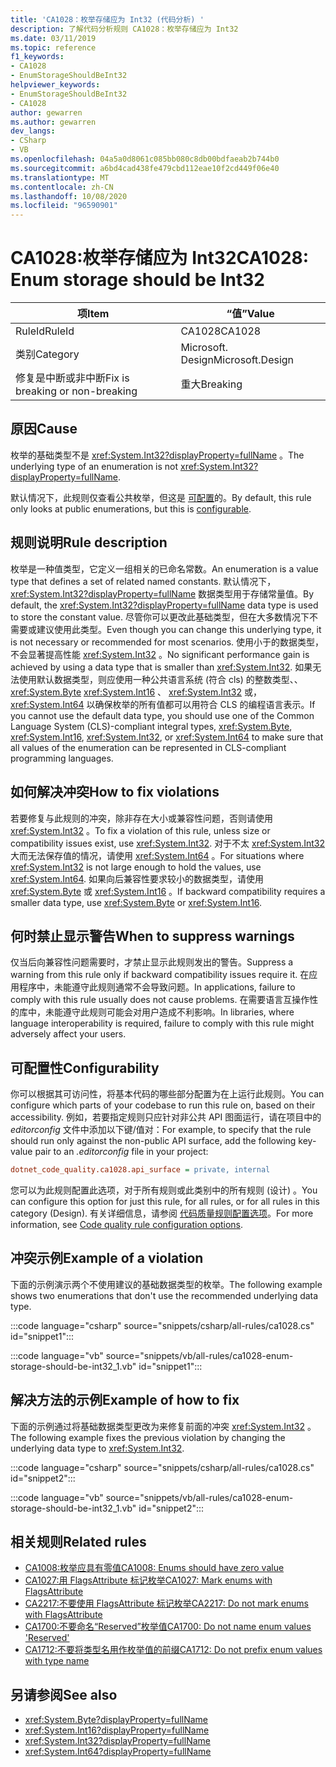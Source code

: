 ```yaml
---
title: 'CA1028：枚举存储应为 Int32 (代码分析) '
description: 了解代码分析规则 CA1028：枚举存储应为 Int32
ms.date: 03/11/2019
ms.topic: reference
f1_keywords:
- CA1028
- EnumStorageShouldBeInt32
helpviewer_keywords:
- EnumStorageShouldBeInt32
- CA1028
author: gewarren
ms.author: gewarren
dev_langs:
- CSharp
- VB
ms.openlocfilehash: 04a5a0d8061c085bb080c8db00bdfaeab2b744b0
ms.sourcegitcommit: a6bd4cad438fe479cbd112eae10f2cd449f06e40
ms.translationtype: MT
ms.contentlocale: zh-CN
ms.lasthandoff: 10/08/2020
ms.locfileid: "96590901"
---
```

# <a name="ca1028-enum-storage-should-be-int32"></a><span data-ttu-id="3fdbd-103">CA1028:枚举存储应为 Int32</span><span class="sxs-lookup"><span data-stu-id="3fdbd-103">CA1028: Enum storage should be Int32</span></span>

| <span data-ttu-id="3fdbd-104">项</span><span class="sxs-lookup"><span data-stu-id="3fdbd-104">Item</span></span>                                     | <span data-ttu-id="3fdbd-105">“值”</span><span class="sxs-lookup"><span data-stu-id="3fdbd-105">Value</span></span>            |
|------------------------------------------|------------------|
| <span data-ttu-id="3fdbd-106">RuleId</span><span class="sxs-lookup"><span data-stu-id="3fdbd-106">RuleId</span></span>                                   | <span data-ttu-id="3fdbd-107">CA1028</span><span class="sxs-lookup"><span data-stu-id="3fdbd-107">CA1028</span></span>           |
| <span data-ttu-id="3fdbd-108">类别</span><span class="sxs-lookup"><span data-stu-id="3fdbd-108">Category</span></span>                                 | <span data-ttu-id="3fdbd-109">Microsoft. Design</span><span class="sxs-lookup"><span data-stu-id="3fdbd-109">Microsoft.Design</span></span> |
| <span data-ttu-id="3fdbd-110">修复是中断或非中断</span><span class="sxs-lookup"><span data-stu-id="3fdbd-110">Fix is breaking or non-breaking</span></span> | <span data-ttu-id="3fdbd-111">重大</span><span class="sxs-lookup"><span data-stu-id="3fdbd-111">Breaking</span></span>         |

## <a name="cause"></a><span data-ttu-id="3fdbd-112">原因</span><span class="sxs-lookup"><span data-stu-id="3fdbd-112">Cause</span></span>

<span data-ttu-id="3fdbd-113">枚举的基础类型不是 <xref:System.Int32?displayProperty=fullName> 。</span><span class="sxs-lookup"><span data-stu-id="3fdbd-113">The underlying type of an enumeration is not <xref:System.Int32?displayProperty=fullName>.</span></span>

<span data-ttu-id="3fdbd-114">默认情况下，此规则仅查看公共枚举，但这是 [可配置](#configurability)的。</span><span class="sxs-lookup"><span data-stu-id="3fdbd-114">By default, this rule only looks at public enumerations, but this is [configurable](#configurability).</span></span>

## <a name="rule-description"></a><span data-ttu-id="3fdbd-115">规则说明</span><span class="sxs-lookup"><span data-stu-id="3fdbd-115">Rule description</span></span>

<span data-ttu-id="3fdbd-116">枚举是一种值类型，它定义一组相关的已命名常数。</span><span class="sxs-lookup"><span data-stu-id="3fdbd-116">An enumeration is a value type that defines a set of related named constants.</span></span> <span data-ttu-id="3fdbd-117">默认情况下， <xref:System.Int32?displayProperty=fullName> 数据类型用于存储常量值。</span><span class="sxs-lookup"><span data-stu-id="3fdbd-117">By default, the <xref:System.Int32?displayProperty=fullName> data type is used to store the constant value.</span></span> <span data-ttu-id="3fdbd-118">尽管你可以更改此基础类型，但在大多数情况下不需要或建议使用此类型。</span><span class="sxs-lookup"><span data-stu-id="3fdbd-118">Even though you can change this underlying type, it is not necessary or recommended for most scenarios.</span></span> <span data-ttu-id="3fdbd-119">使用小于的数据类型，不会显著提高性能 <xref:System.Int32> 。</span><span class="sxs-lookup"><span data-stu-id="3fdbd-119">No significant performance gain is achieved by using a data type that is smaller than <xref:System.Int32>.</span></span> <span data-ttu-id="3fdbd-120">如果无法使用默认数据类型，则应使用一种公共语言系统 (符合 cls) 的整数类型、、 <xref:System.Byte> <xref:System.Int16> 、 <xref:System.Int32> 或， <xref:System.Int64> 以确保枚举的所有值都可以用符合 CLS 的编程语言表示。</span><span class="sxs-lookup"><span data-stu-id="3fdbd-120">If you cannot use the default data type, you should use one of the Common Language System (CLS)-compliant integral types, <xref:System.Byte>, <xref:System.Int16>, <xref:System.Int32>, or <xref:System.Int64> to make sure that all values of the enumeration can be represented in CLS-compliant programming languages.</span></span>

## <a name="how-to-fix-violations"></a><span data-ttu-id="3fdbd-121">如何解决冲突</span><span class="sxs-lookup"><span data-stu-id="3fdbd-121">How to fix violations</span></span>

<span data-ttu-id="3fdbd-122">若要修复与此规则的冲突，除非存在大小或兼容性问题，否则请使用 <xref:System.Int32> 。</span><span class="sxs-lookup"><span data-stu-id="3fdbd-122">To fix a violation of this rule, unless size or compatibility issues exist, use <xref:System.Int32>.</span></span> <span data-ttu-id="3fdbd-123">对于不太 <xref:System.Int32> 大而无法保存值的情况，请使用 <xref:System.Int64> 。</span><span class="sxs-lookup"><span data-stu-id="3fdbd-123">For situations where <xref:System.Int32> is not large enough to hold the values, use <xref:System.Int64>.</span></span> <span data-ttu-id="3fdbd-124">如果向后兼容性要求较小的数据类型，请使用 <xref:System.Byte> 或 <xref:System.Int16> 。</span><span class="sxs-lookup"><span data-stu-id="3fdbd-124">If backward compatibility requires a smaller data type, use <xref:System.Byte> or <xref:System.Int16>.</span></span>

## <a name="when-to-suppress-warnings"></a><span data-ttu-id="3fdbd-125">何时禁止显示警告</span><span class="sxs-lookup"><span data-stu-id="3fdbd-125">When to suppress warnings</span></span>

<span data-ttu-id="3fdbd-126">仅当后向兼容性问题需要时，才禁止显示此规则发出的警告。</span><span class="sxs-lookup"><span data-stu-id="3fdbd-126">Suppress a warning from this rule only if backward compatibility issues require it.</span></span> <span data-ttu-id="3fdbd-127">在应用程序中，未能遵守此规则通常不会导致问题。</span><span class="sxs-lookup"><span data-stu-id="3fdbd-127">In applications, failure to comply with this rule usually does not cause problems.</span></span> <span data-ttu-id="3fdbd-128">在需要语言互操作性的库中，未能遵守此规则可能会对用户造成不利影响。</span><span class="sxs-lookup"><span data-stu-id="3fdbd-128">In libraries, where language interoperability is required, failure to comply with this rule might adversely affect your users.</span></span>

## <a name="configurability"></a><span data-ttu-id="3fdbd-129">可配置性</span><span class="sxs-lookup"><span data-stu-id="3fdbd-129">Configurability</span></span>

<span data-ttu-id="3fdbd-130">你可以根据其可访问性，将基本代码的哪些部分配置为在上运行此规则。</span><span class="sxs-lookup"><span data-stu-id="3fdbd-130">You can configure which parts of your codebase to run this rule on, based on their accessibility.</span></span> <span data-ttu-id="3fdbd-131">例如，若要指定规则只应针对非公共 API 图面运行，请在项目中的 *editorconfig* 文件中添加以下键/值对：</span><span class="sxs-lookup"><span data-stu-id="3fdbd-131">For example, to specify that the rule should run only against the non-public API surface, add the following key-value pair to an *.editorconfig* file in your project:</span></span>

```ini
dotnet_code_quality.ca1028.api_surface = private, internal
```

<span data-ttu-id="3fdbd-132">您可以为此规则配置此选项，对于所有规则或此类别中的所有规则 (设计) 。</span><span class="sxs-lookup"><span data-stu-id="3fdbd-132">You can configure this option for just this rule, for all rules, or for all rules in this category (Design).</span></span> <span data-ttu-id="3fdbd-133">有关详细信息，请参阅 [代码质量规则配置选项](../code-quality-rule-options.md)。</span><span class="sxs-lookup"><span data-stu-id="3fdbd-133">For more information, see [Code quality rule configuration options](../code-quality-rule-options.md).</span></span>

## <a name="example-of-a-violation"></a><span data-ttu-id="3fdbd-134">冲突示例</span><span class="sxs-lookup"><span data-stu-id="3fdbd-134">Example of a violation</span></span>

<span data-ttu-id="3fdbd-135">下面的示例演示两个不使用建议的基础数据类型的枚举。</span><span class="sxs-lookup"><span data-stu-id="3fdbd-135">The following example shows two enumerations that don't use the recommended underlying data type.</span></span>

:::code language="csharp" source="snippets/csharp/all-rules/ca1028.cs" id="snippet1":::

:::code language="vb" source="snippets/vb/all-rules/ca1028-enum-storage-should-be-int32_1.vb" id="snippet1":::

## <a name="example-of-how-to-fix"></a><span data-ttu-id="3fdbd-136">解决方法的示例</span><span class="sxs-lookup"><span data-stu-id="3fdbd-136">Example of how to fix</span></span>

<span data-ttu-id="3fdbd-137">下面的示例通过将基础数据类型更改为来修复前面的冲突 <xref:System.Int32> 。</span><span class="sxs-lookup"><span data-stu-id="3fdbd-137">The following example fixes the previous violation by changing the underlying data type to <xref:System.Int32>.</span></span>

:::code language="csharp" source="snippets/csharp/all-rules/ca1028.cs" id="snippet2":::

:::code language="vb" source="snippets/vb/all-rules/ca1028-enum-storage-should-be-int32_1.vb" id="snippet2":::

## <a name="related-rules"></a><span data-ttu-id="3fdbd-138">相关规则</span><span class="sxs-lookup"><span data-stu-id="3fdbd-138">Related rules</span></span>

- [<span data-ttu-id="3fdbd-139">CA1008:枚举应具有零值</span><span class="sxs-lookup"><span data-stu-id="3fdbd-139">CA1008: Enums should have zero value</span></span>](ca1008.md)
- [<span data-ttu-id="3fdbd-140">CA1027:用 FlagsAttribute 标记枚举</span><span class="sxs-lookup"><span data-stu-id="3fdbd-140">CA1027: Mark enums with FlagsAttribute</span></span>](ca1027.md)
- [<span data-ttu-id="3fdbd-141">CA2217:不要使用 FlagsAttribute 标记枚举</span><span class="sxs-lookup"><span data-stu-id="3fdbd-141">CA2217: Do not mark enums with FlagsAttribute</span></span>](ca2217.md)
- [<span data-ttu-id="3fdbd-142">CA1700:不要命名“Reserved”枚举值</span><span class="sxs-lookup"><span data-stu-id="3fdbd-142">CA1700: Do not name enum values 'Reserved'</span></span>](ca1700.md)
- [<span data-ttu-id="3fdbd-143">CA1712:不要将类型名用作枚举值的前缀</span><span class="sxs-lookup"><span data-stu-id="3fdbd-143">CA1712: Do not prefix enum values with type name</span></span>](ca1712.md)

## <a name="see-also"></a><span data-ttu-id="3fdbd-144">另请参阅</span><span class="sxs-lookup"><span data-stu-id="3fdbd-144">See also</span></span>

- <xref:System.Byte?displayProperty=fullName>
- <xref:System.Int16?displayProperty=fullName>
- <xref:System.Int32?displayProperty=fullName>
- <xref:System.Int64?displayProperty=fullName>
